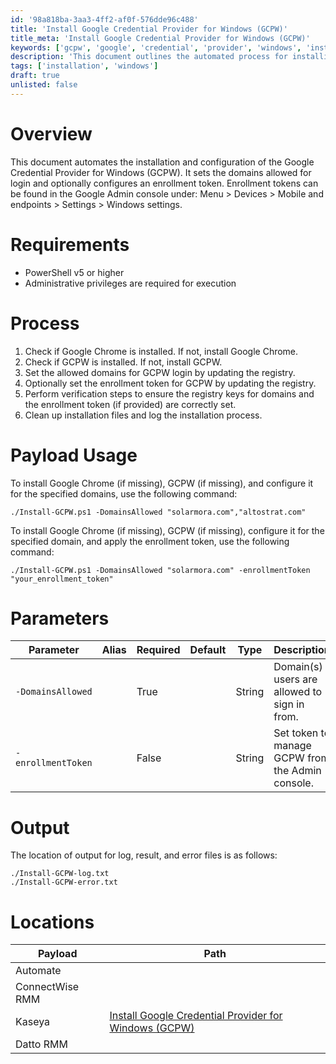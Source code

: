 ```yaml
---
id: '98a818ba-3aa3-4ff2-af0f-576dde96c488'
title: 'Install Google Credential Provider for Windows (GCPW)'
title_meta: 'Install Google Credential Provider for Windows (GCPW)'
keywords: ['gcpw', 'google', 'credential', 'provider', 'windows', 'installation', 'configuration', 'enrollment', 'token']
description: 'This document outlines the automated process for installing and configuring the Google Credential Provider for Windows (GCPW). It details the requirements, process steps, and parameters for setting allowed domains and enrollment tokens, ensuring a smooth setup for users.'
tags: ['installation', 'windows']
draft: true
unlisted: false
---
```


# Overview
This document automates the installation and configuration of the Google Credential Provider for Windows (GCPW). It sets the domains allowed for login and optionally configures an enrollment token. Enrollment tokens can be found in the Google Admin console under: Menu > Devices > Mobile and endpoints > Settings > Windows settings.

# Requirements
- PowerShell v5 or higher
- Administrative privileges are required for execution

# Process
1. Check if Google Chrome is installed. If not, install Google Chrome.
2. Check if GCPW is installed. If not, install GCPW.
3. Set the allowed domains for GCPW login by updating the registry.
4. Optionally set the enrollment token for GCPW by updating the registry.
5. Perform verification steps to ensure the registry keys for domains and the enrollment token (if provided) are correctly set.
6. Clean up installation files and log the installation process.

# Payload Usage
To install Google Chrome (if missing), GCPW (if missing), and configure it for the specified domains, use the following command:

```
./Install-GCPW.ps1 -DomainsAllowed "solarmora.com","altostrat.com"
```

To install Google Chrome (if missing), GCPW (if missing), configure it for the specified domain, and apply the enrollment token, use the following command:

```
./Install-GCPW.ps1 -DomainsAllowed "solarmora.com" -enrollmentToken "your_enrollment_token"
```

# Parameters

| Parameter          | Alias | Required | Default | Type   | Description                                         |
|--------------------|-------|----------|---------|--------|-----------------------------------------------------|
| `-DomainsAllowed`   |       | True     |         | String | Domain(s) users are allowed to sign in from.       |
| `-enrollmentToken`  |       | False    |         | String | Set token to manage GCPW from the Admin console.   |

# Output
The location of output for log, result, and error files is as follows:

```
./Install-GCPW-log.txt
./Install-GCPW-error.txt
```

# Locations

| Payload                                       | Path                                           |
|-----------------------------------------------|------------------------------------------------|
| Automate                                      |                                                |
| ConnectWise RMM                               |                                                |
| Kaseya                                        | [Install Google Credential Provider for Windows (GCPW)](<../vsa/procedures/Install Google Credential Provider for Windows (GCPW).md>) |
| Datto RMM                                     |                                                |

